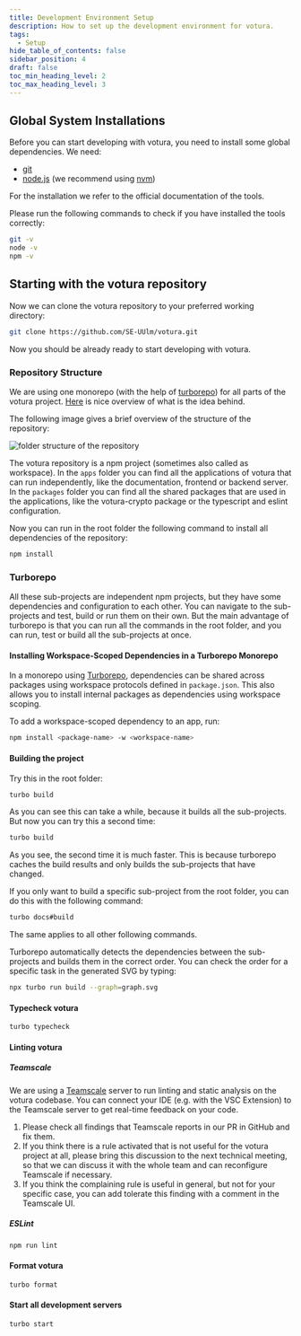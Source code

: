 ```yaml
---
title: Development Environment Setup
description: How to set up the development environment for votura.
tags:
  - Setup
hide_table_of_contents: false
sidebar_position: 4
draft: false
toc_min_heading_level: 2
toc_max_heading_level: 3
---
```


## Global System Installations

Before you can start developing with votura, you need to install some global dependencies.
We need:

- [git](https://git-scm.com/)
- [node.js](https://nodejs.org/en/) (we recommend using [nvm](https://github.com/nvm-sh/nvm))

For the installation we refer to the official documentation of the tools.

Please run the following commands to check if you have installed the tools correctly:

```bash
git -v
node -v
npm -v
```

## Starting with the votura repository

Now we can clone the votura repository to your preferred working directory:

```bash
git clone https://github.com/SE-UUlm/votura.git
```

Now you should be already ready to start developing with votura.

### Repository Structure

We are using one monorepo (with the help of [turborepo](https://turborepo.com)) for all parts of the votura project.
[Here](https://monorepo.tools) is nice overview of what is the idea behind.

The following image gives a brief overview of the structure of the repository:

![folder structure of the repository](../../static/uml/repoStructure.svg)

The votura repository is a npm project (sometimes also called as workspace).
In the `apps` folder you can find all the applications of votura that can run independently, like the documentation,
frontend or backend server.
In the `packages` folder you can find all the shared packages that are used in the applications, like the votura-crypto
package or the typescript and eslint configuration.

Now you can run in the root folder the following command to install all dependencies of the repository:

```bash
npm install
```

### Turborepo

All these sub-projects are independent npm projects, but they have some dependencies and configuration to each other.
You can navigate to the sub-projects and test, build or run them on their own.
But the main advantage of turborepo is that you can run all the commands in the root folder, and you can run, test or
build all the sub-projects at once.

#### Installing Workspace-Scoped Dependencies in a Turborepo Monorepo

In a monorepo using [Turborepo](https://turborepo.com/), dependencies can be shared across packages using workspace
protocols defined in `package.json`. This also allows you to install internal packages as dependencies using workspace
scoping.

To add a workspace-scoped dependency to an app, run:

```bash
npm install <package-name> -w <workspace-name>
```

#### Building the project

Try this in the root folder:

```bash
turbo build
```

As you can see this can take a while, because it builds all the sub-projects.
But now you can try this a second time:

```bash
turbo build
```

As you see, the second time it is much faster.
This is because turborepo caches the build results and only builds the sub-projects that have changed.

If you only want to build a specific sub-project from the root folder, you can do this with the following command:

```bash
turbo docs#build
```

The same applies to all other following commands.

Turborepo automatically detects the dependencies between the sub-projects and builds them in the correct order.
You can check the order for a specific task in the generated SVG by typing:

```bash
npx turbo run build --graph=graph.svg
```

#### Typecheck votura

```bash
turbo typecheck
```

#### Linting votura

##### Teamscale

We are using a [Teamscale](https://exia.informatik.uni-ulm.de/teamscale) server to run linting and static analysis on the votura codebase.
You can connect your IDE (e.g. with the VSC Extension) to the Teamscale server to get real-time feedback on your code.

1. Please check all findings that Teamscale reports in our PR in GitHub and fix them.
2. If you think there is a rule activated that is not useful for the votura project at all, please bring this discussion to the next technical meeting, so that we can discuss it with the whole team and can reconfigure Teamscale if necessary.
3. If you think the complaining rule is useful in general, but not for your specific case, you can add tolerate this finding with a comment in the Teamscale UI.

##### ESLint

```bash
npm run lint
```

#### Format votura

```bash
turbo format
```

#### Start all development servers

```bash
turbo start
```
